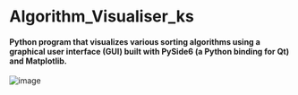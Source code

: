 # Algorithm_Visualiser_ks

#### Python program that visualizes various sorting algorithms using a graphical user interface (GUI) built with PySide6 (a Python binding for Qt) and Matplotlib. 
![image](https://github.com/KalpanaSharma28/Algorithm_Visualiser_ks/assets/103998795/0eb3f14c-c628-4d15-8dd5-2c15e816f453)
